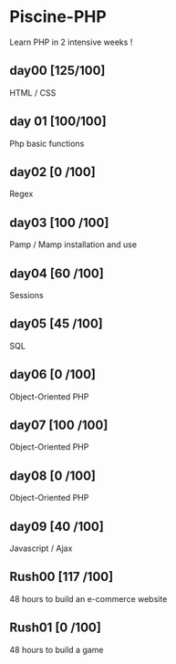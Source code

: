 # Piscine-PHP
Learn PHP in 2 intensive weeks !

## day00 [125/100]

HTML / CSS

## day 01 [100/100]

Php basic functions

## day02 [0 /100]

Regex

## day03 [100 /100]

Pamp / Mamp installation and use

## day04 [60 /100]

Sessions

## day05 [45 /100]

SQL

## day06 [0 /100]

Object-Oriented PHP

## day07 [100 /100]

Object-Oriented PHP

## day08 [0 /100]

Object-Oriented PHP

## day09 [40 /100]

Javascript / Ajax

## Rush00 [117 /100]

48 hours to build an e-commerce website

## Rush01 [0 /100]

48 hours to build a game

